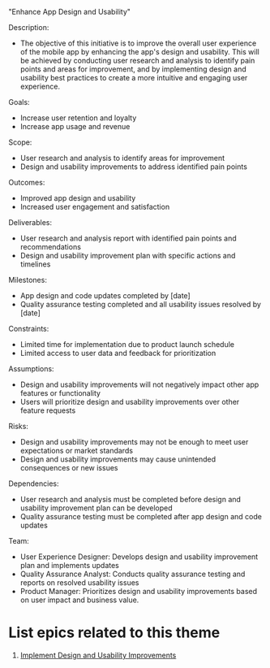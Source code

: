 "Enhance App Design and Usability"

Description: 
- The objective of this initiative is to improve the overall user experience of the mobile app by enhancing the 
app's design and usability. This will be achieved by conducting user research and analysis to identify pain points 
and areas for improvement, and by implementing design and usability best practices to create a more intuitive and 
engaging user experience.

Goals: 
- Increase user retention and loyalty
- Increase app usage and revenue



Scope: 
- User research and analysis to identify areas for improvement
- Design and usability improvements to address identified pain points

Outcomes: 
- Improved app design and usability
- Increased user engagement and satisfaction

Deliverables: 
- User research and analysis report with identified pain points and recommendations
- Design and usability improvement plan with specific actions and timelines

Milestones: 
- App design and code updates completed by [date]
- Quality assurance testing completed and all usability issues resolved by [date]

Constraints: 
- Limited time for implementation due to product launch schedule
- Limited access to user data and feedback for prioritization

Assumptions: 
- Design and usability improvements will not negatively impact other app features or functionality
- Users will prioritize design and usability improvements over other feature requests

Risks: 
- Design and usability improvements may not be enough to meet user expectations or market standards
- Design and usability improvements may cause unintended consequences or new issues

Dependencies: 
- User research and analysis must be completed before design and usability improvement plan can be developed
- Quality assurance testing must be completed after app design and code updates


Team: 
- User Experience Designer: Develops design and usability improvement plan and implements updates
- Quality Assurance Analyst: Conducts quality assurance testing and reports on resolved usability issues
- Product Manager: Prioritizes design and usability improvements based on user impact and business value.

# List epics related to this theme
1. [Implement Design and Usability Improvements](../Epics/Epics_3_Planning.md)

